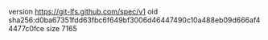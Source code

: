 version https://git-lfs.github.com/spec/v1
oid sha256:d0ba67351fdd63fbc6f649bf3006d46447490c10a488eb09d666af44477c0fce
size 7165
